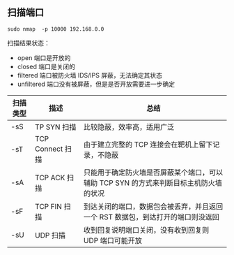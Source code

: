 ## 扫描端口

`sudo nmap  -p 10000 192.168.0.0`

扫描结果状态：

- open 端口是开放的
- closed 端口是关闭的
- filtered 端口被防火墙 IDS/IPS 屏蔽，无法确定其状态
- unfiltered 端口没有被屏蔽，但是是否开放需要进一步确定

| 扫描类型 | 描述             | 总结                                                                                  |
| -------- | ---------------- | ------------------------------------------------------------------------------------- |
| -sS      | TP SYN 扫描      | 比较隐蔽，效率高，适用广泛                                                            |
| -sT      | TCP Connect 扫描 | 由于建立完整的 TCP 连接会在靶机上留下记录，不隐蔽                                     |
| -sA      | TCP ACK 扫描     | 只能用于确定防火墙是否屏蔽某个端口，可以辅助 TCP SYN 的方式来判断目标主机防火墙的状况 |
| -sF      | TCP FIN 扫描     | 到达关闭的端口，数据包会被丢弃，并且返回一个 RST 数据包，到达打开的端口则没返回       |
| -sU      | UDP 扫描         | 收到回复说明端口关闭，没有收到回复则 UDP 端口可能开放                                 |
